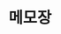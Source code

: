 ---
layout: note_series
parent: Learning Notes
study: Spring Beginner
chapter: 3
title: 메모장
toc: true
reference:
  1: 
    author: Eric 튜터, Jinny 튜터, Jen 튜터
    year: 2024
    platform: 스파르타코딩클럽
    content: Spring Master 1주차
    content-link: https://online.spartacodingclub.kr/
---